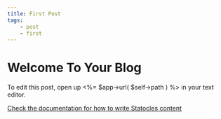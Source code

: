 ```yaml
---
title: First Post
tags:
    - post
    - first
---
```


# Welcome To Your Blog

To edit this post, open up <%= $app->url( $self->path ) %> in your text editor.

[Check the documentation for how to write Statocles content](http://preaction.me/statocles/pod/Statocles/Help/Content)
